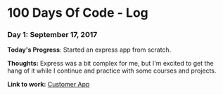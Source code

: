 # 100 Days Of Code - Log

### Day 1: September 17, 2017 

**Today's Progress**: Started an express app from scratch. 

**Thoughts:** Express was a bit complex for me, but I'm excited to get the hang of it while I continue and practice with some courses and projects. 

**Link to work:** <a href="https://github.com/Kelso333/customerapp" target="_blank">Customer App</a>


